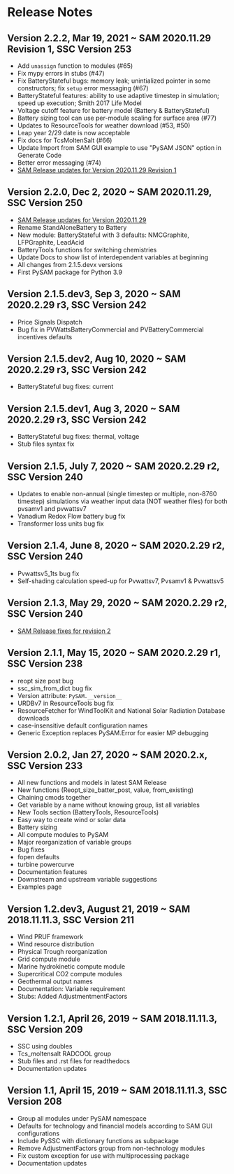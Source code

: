 # Release Notes

## Version 2.2.2, Mar 19, 2021 ~ SAM 2020.11.29 Revision 1, SSC Version 253
* Add `unassign` function to modules (#65)
* Fix mypy errors in stubs (#47)
* Fix BatteryStateful bugs: memory leak; unintialized pointer in some constructors; fix `setup` error messaging (#67)
* BatteryStateful features: ability to use adaptive timestep in simulation; speed up execution; Smith 2017 Life Model
* Voltage cutoff feature for battery model (Battery & BatteryStateful)
* Battery sizing tool can use per-module scaling for surface area (#77)
* Updates to ResourceTools for weather download (#53, #50)
* Leap year 2/29 date is now acceptable
* Fix docs for TcsMoltenSalt (#66)
* Update Import from SAM GUI example to use "PySAM JSON" option in Generate Code
* Better error messaging (#74)
* [SAM Release updates for Version 2020.11.29 Revision 1](https://nrel.github.io/SAM/doc/releasenotes.html)

## Version 2.2.0, Dec 2, 2020 ~ SAM 2020.11.29, SSC Version 250
* [SAM Release updates for Version 2020.11.29](https://nrel.github.io/SAM/doc/releasenotes.html)
* Rename StandAloneBattery to Battery
* New module: BatteryStateful with 3 defaults: NMCGraphite, LFPGraphite, LeadAcid
* BatteryTools functions for switching chemistries
* Update Docs to show list of interdependent variables at beginning
* All changes from 2.1.5.devx versions
* First PySAM package for Python 3.9

## Version 2.1.5.dev3, Sep 3, 2020 ~ SAM 2020.2.29 r3, SSC Version 242
* Price Signals Dispatch
* Bug fix in PVWattsBatteryCommercial and PVBatteryCommercial incentives defaults

## Version 2.1.5.dev2, Aug 10, 2020 ~ SAM 2020.2.29 r3, SSC Version 242
* BatteryStateful bug fixes: current

## Version 2.1.5.dev1, Aug 3, 2020 ~ SAM 2020.2.29 r3, SSC Version 242
* BatteryStateful bug fixes: thermal, voltage
* Stub files syntax fix

## Version 2.1.5, July 7, 2020 ~ SAM 2020.2.29 r2, SSC Version 240
* Updates to enable non-annual (single timestep or multiple, non-8760 timestep) simulations via weather input data
(NOT weather files) for both pvsamv1 and pvwattsv7
* Vanadium Redox Flow battery bug fix
* Transformer loss units bug fix

## Version 2.1.4, June 8, 2020 ~ SAM 2020.2.29 r2, SSC Version 240
* Pvwattsv5_1ts bug fix
* Self-shading calculation speed-up for Pvwattsv7, Pvsamv1 & Pvwattsv5

## Version 2.1.3, May 29, 2020 ~ SAM 2020.2.29 r2, SSC Version 240
* [SAM Release fixes for revision 2](https://nrel.github.io/SAM/doc/releasenotes.html)

## Version 2.1.1, May 15, 2020 ~ SAM 2020.2.29 r1, SSC Version 238
* reopt size post bug
* ssc_sim_from_dict bug fix
* Version attribute: `PySAM.__version__`
* URDBv7 in ResourceTools bug fix
* ResourceFetcher for WindToolKit and National Solar Radiation Database downloads
* case-insensitive default configuration names
* Generic Exception replaces PySAM.Error for easier MP debugging

## Version 2.0.2, Jan 27, 2020 ~ SAM 2020.2.x, SSC Version 233

* All new functions and models in latest SAM Release
* New functions (Reopt_size_batter_post, value, from_existing)
* Chaining cmods together
* Get variable by a name without knowing group, list all variables
* New Tools section (BatteryTools, ResourceTools)
* Easy way to create wind or solar data
* Battery sizing
* All compute modules to PySAM
* Major reorganization of variable groups
* Bug fixes
* fopen defaults
* turbine powercurve
* Documentation features
* Downstream and upstream variable suggestions
* Examples page

## Version 1.2.dev3, August 21, 2019 ~ SAM 2018.11.11.3, SSC Version 211
* Wind PRUF framework
* Wind resource distribution
* Physical Trough reorganization
* Grid compute module
* Marine hydrokinetic compute module
* Supercritical CO2 compute modules
* Geothermal output names
* Documentation: Variable requirement
* Stubs: Added AdjustmentmentFactors

## Version 1.2.1, April 26, 2019 ~ SAM 2018.11.11.3, SSC Version 209
* SSC using doubles
* Tcs_moltensalt RADCOOL group
* Stub files and .rst files for readthedocs
* Documentation updates

## Version 1.1, April 15, 2019 ~ SAM 2018.11.11.3, SSC Version 208
* Group all modules under PySAM namespace
* Defaults for technology and financial models according to SAM GUI configurations
* Include PySSC with dictionary functions as subpackage
* Remove AdjustmentFactors group from non-technology modules
* Fix custom exception for use with multiprocessing package
* Documentation updates
